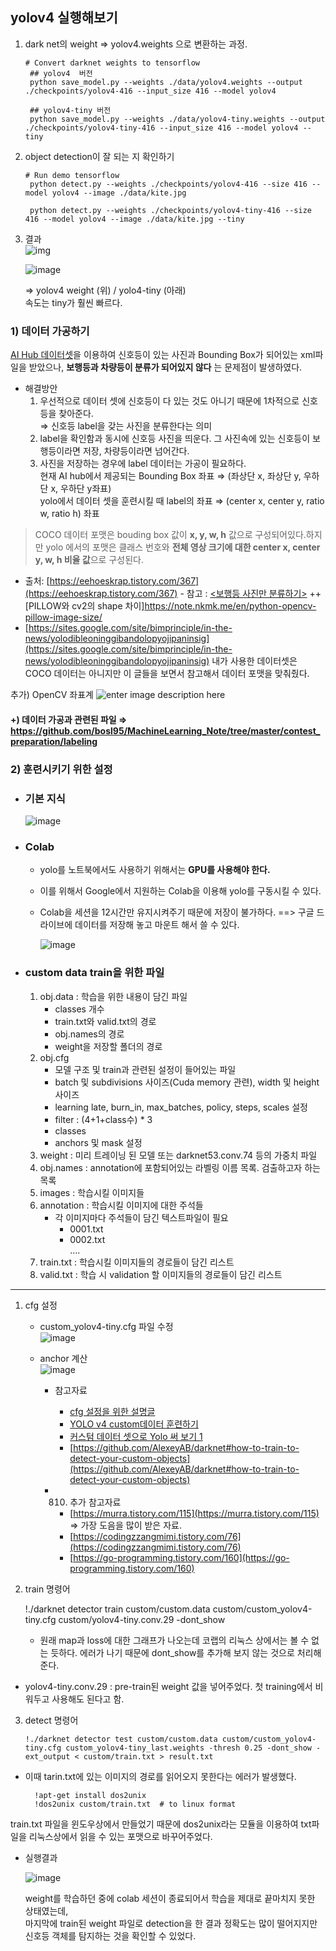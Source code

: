 
  
  
## yolov4 실행해보기  
1) dark net의 weight ⇒ yolov4.weights 으로 변환하는 과정.    

	```
	# Convert darknet weights to tensorflow
	 ## yolov4  버전
	 python save_model.py --weights ./data/yolov4.weights --output ./checkpoints/yolov4-416 --input_size 416 --model yolov4 

	 ## yolov4-tiny 버전
	 python save_model.py --weights ./data/yolov4-tiny.weights --output ./checkpoints/yolov4-tiny-416 --input_size 416 --model yolov4 --tiny
	```
2) object detection이 잘 되는 지 확인하기	  
	```
	# Run demo tensorflow
	 python detect.py --weights ./checkpoints/yolov4-416 --size 416 --model yolov4 --image ./data/kite.jpg

	 python detect.py --weights ./checkpoints/yolov4-tiny-416 --size 416 --model yolov4 --image ./data/kite.jpg --tiny
	```
3) 결과  
   ![img](https://github.com/kairess/tensorflow-yolov4-tflite/raw/master/result.png)  
  
   ![image](https://user-images.githubusercontent.com/34594339/89185473-3f998f00-d5d5-11ea-99f7-45c37f85e8f0.png)  
  
   ⇒ yolov4 weight (위) / yolo4-tiny (아래)  
   속도는 tiny가 훨씬 빠르다.  
  
  
### 1) 데이터 가공하기  
[AI Hub 데이터셋](http://www.aihub.or.kr/aidata/136)을 이용하여 신호등이 있는 사진과 Bounding Box가 되어있는 xml파일을 받았으나, **보행등과 차량등이 분류가 되어있지 않다** 는 문제점이 발생하였다.  
- 해결방안  
   1) 우선적으로 데이터 셋에 신호등이 다 있는 것도 아니기 때문에 1차적으로 신호등을 찾아준다.  
   ⇒ 신호등 label을 갖는 사진을 분류한다는 의미  
   2) label을 확인함과 동시에 신호등 사진을 띄운다. 그 사진속에 있는 신호등이 보행등이라면 저장, 차량등이라면 넘어간다.  
   3) 사진을 저장하는 경우에 label 데이터는 가공이 필요하다.  
   현재 AI hub에서 제공되는 Bounding Box  좌표 ⇒ (좌상단 x, 좌상단 y, 우하단 x, 우하단 y좌표)  
   yolo에서 데이터 셋을 훈련시킬 때 label의 좌표 ⇒ (center x, center y, ratio w, ratio h) 좌표  
           
        
 > COCO 데이터 포맷은 bouding box 값이  **x, y, w, h**  값으로 구성되어있다.하지만 yolo 에서의 포맷은 클래스 번호와  **전체 영상 크기에 대한 center x, center y, w, h 비율 값**으로 구성된다.  
  
 -  출처: [https://eehoeskrap.tistory.com/367](https://eehoeskrap.tistory.com/367)      - 참고 : [<보행등 사진만 분류하기>](https://github.com/Guanghan/darknet/blob/master/scripts/convert.py) ++ [PILLOW와 cv2의 shape 차이]https://note.nkmk.me/en/python-opencv-pillow-image-size/  
 - [https://sites.google.com/site/bimprinciple/in-the-news/yolodibleoninggibandolopyojipaninsig](https://sites.google.com/site/bimprinciple/in-the-news/yolodibleoninggibandolopyojipaninsig)       내가 사용한 데이터셋은 COCO 데이터는 아니지만 이 글들을 보면서 참고해서 데이터 포맷을 맞춰줬다.  
  
 추가)  OpenCV 좌표계 
 ![enter image description here](https://lh4.googleusercontent.com/ndFH6A225tFLWb7JwjyMmn539c4e1c1CmU7w4hQD6j-uO9K4diKfZ-FDr8LFuKa9oad9IaunhXRz0kD0JoRbeRV4gzUpS0ELyPKMIlpXs9FgvbJZiNGreGvWQAlMnYnRkqzo8Vlh)  
#### +) 데이터 가공과 관련된 파일 ⇒ https://github.com/bosl95/MachineLearning_Note/tree/master/contest_preparation/labeling  
  
  ### 2) 훈련시키기 위한 설정  

- ### 기본 지식
	![image](https://user-images.githubusercontent.com/34594339/89891485-1e0d5880-dc10-11ea-8b08-4c61505a6bf6.png)

- ### Colab  
  - yolo를 노트북에서도 사용하기 위해서는 **GPU를 사용해야 한다.**   
  - 이를 위해서 Google에서 지원하는 Colab을 이용해 yolo를 구동시킬 수 있다.  
   - Colab을 세션을 12시간만 유지시켜주기 때문에 저장이 불가하다. ==> 구글 드라이브에 데이터를 저장해 놓고 마운트 해서 쓸 수 있다.  
  
      ![image](https://user-images.githubusercontent.com/34594339/89725910-db9d1d80-da4f-11ea-88bf-8ab79c47a555.png)  
  
- ### custom data train을 위한 파일  
  1) obj.data : 학습을 위한 내용이 담긴 파일  
      - classes 개수  
      - train.txt와 valid.txt의 경로  
      - obj.names의 경로  
      - weight을 저장할 폴더의 경로  
   2) obj.cfg  
      - 모델 구조 및 train과 관련된 설정이 들어있는 파일  
      - batch 및  subdivisions 사이즈(Cuda memory 관련), width 및 height 사이즈  
      - learning late, burn_in, max_batches,  policy, steps, scales 설정  
      - filter : (4+1+class수) * 3  
      - classes  
      - anchors 및 mask 설정  
   3) weight  : 미리 트레이닝 된 모델 또는 darknet53.conv.74 등의 가중치 파일  
   4) obj.names : annotation에 포함되어있는 라벨링 이름 목록. 검출하고자 하는 목록  
   5) images : 학습시킬 이미지들   
   6) annotation : 학습시킬 이미지에 대한 주석들  
      - 각 이미지마다 주석들이 담긴 텍스트파일이 필요  
         - 0001.txt  
         - 0002.txt  
         ....  
   7) train.txt : 학습시킬 이미지들의 경로들이 담긴 리스트  
   8) valid.txt : 학습 시 validation 할 이미지들의 경로들이 담긴 리스트  
  
---  
  
1) cfg 설정  
   - custom_yolov4-tiny.cfg 파일 수정  
   ![image](https://user-images.githubusercontent.com/34594339/89791590-7b48d180-db5e-11ea-9c98-5e67e557fc33.png)  
  
   - anchor 계산  
      ![image](https://user-images.githubusercontent.com/34594339/89791801-b9de8c00-db5e-11ea-9e7a-b9e63bdbe049.png)  
  
      - 참고자료  
         - [cfg 설정을 위한 설명글](https://eehoeskrap.tistory.com/370)  
         - [YOLO v4 custom데이터 훈련하기](https://keyog.tistory.com/22)  
         - [커스텀 데이터 셋으로 Yolo 써 보기 1](https://jueun-park.github.io/2018-07-12/yolo-custom-dataset)  
         - [https://github.com/AlexeyAB/darknet#how-to-train-to-detect-your-custom-objects](https://github.com/AlexeyAB/darknet#how-to-train-to-detect-your-custom-objects)  
           
      - 0810) 추가 참고자료  
         - [https://murra.tistory.com/115](https://murra.tistory.com/115) ⇒ 가장 도음을 많이 받은 자료.  
         - [https://codingzzangmimi.tistory.com/76](https://codingzzangmimi.tistory.com/76)  
         - [https://go-programming.tistory.com/160](https://go-programming.tistory.com/160)  
  
        
2) train 명령어  
      
      !./darknet detector train custom/custom.data custom/custom_yolov4-tiny.cfg custom/yolov4-tiny.conv.29 -dont_show  
          
     - 원래 map과 loss에 대한 그래프가 나오는데 코랩의 리눅스 상에서는 볼 수 없는 듯하다. 에러가 나기 때문에 dont_show를 추가해 보지 않는 것으로 처리해준다.  
 - yolov4-tiny.conv.29 : pre-train된 weight 값을 넣어주었다. 첫 training에서 비워두고 사용해도 된다고 함.  
  
3) detect 명령어  
        
       !./darknet detector test custom/custom.data custom/custom_yolov4-tiny.cfg custom_yolov4-tiny_last.weights -thresh 0.25 -dont_show -ext_output < custom/train.txt > result.txt  
 - 이때 tarin.txt에 있는 이미지의 경로를 읽어오지 못한다는 에러가 발생했다.  
       
         !apt-get install dos2unix   
         !dos2unix custom/train.txt  # to linux format  
  train.txt 파일을 윈도우상에서 만들었기 때문에 dos2unix라는 모듈을 이용하여 txt파일을 리눅스상에서 읽을 수 있는 포맷으로 바꾸어주었다.  
       
   - 실행결과  
       
      ![image](https://user-images.githubusercontent.com/34594339/89888430-ea7bff80-dc0a-11ea-8cb0-6601663528bc.png)  
        
     weight를 학습하던 중에 colab 세션이 종료되어서 학습을 제대로 끝마치지 못한 상태였는데,  
     마지막에 train된 weight 파일로 detection을 한 결과 정확도는 많이 떨어지지만 신호등 객체를 탐지하는 것을 확인할 수 있었다.